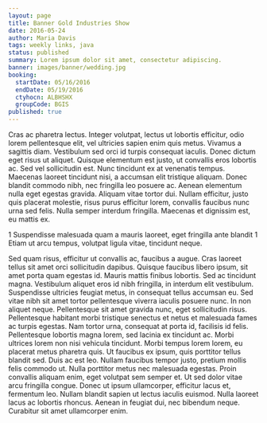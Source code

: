 ```yaml
---
layout: page
title: Banner Gold Industries Show
date: 2016-05-24
author: Maria Davis
tags: weekly links, java
status: published
summary: Lorem ipsum dolor sit amet, consectetur adipiscing.
banner: images/banner/wedding.jpg
booking:
  startDate: 05/16/2016
  endDate: 05/19/2016
  ctyhocn: ALBHSHX
  groupCode: BGIS
published: true
---
```

Cras ac pharetra lectus. Integer volutpat, lectus ut lobortis efficitur, odio lorem pellentesque elit, vel ultricies sapien enim quis metus. Vivamus a sagittis diam. Vestibulum sed orci id turpis consequat iaculis. Donec dictum eget risus ut aliquet. Quisque elementum est justo, ut convallis eros lobortis ac. Sed vel sollicitudin est. Nunc tincidunt ex at venenatis tempus. Maecenas laoreet tincidunt nisi, a accumsan elit tristique aliquam. Donec blandit commodo nibh, nec fringilla leo posuere ac. Aenean elementum nulla eget egestas gravida. Aliquam vitae tortor dui. Nullam efficitur, justo quis placerat molestie, risus purus efficitur lorem, convallis faucibus nunc urna sed felis. Nulla semper interdum fringilla. Maecenas et dignissim est, eu mattis ex.

1 Suspendisse malesuada quam a mauris laoreet, eget fringilla ante blandit
1 Etiam ut arcu tempus, volutpat ligula vitae, tincidunt neque.

Sed quam risus, efficitur ut convallis ac, faucibus a augue. Cras laoreet tellus sit amet orci sollicitudin dapibus. Quisque faucibus libero ipsum, sit amet porta quam egestas id. Mauris mattis finibus lobortis. Sed ac tincidunt magna. Vestibulum aliquet eros id nibh fringilla, in interdum elit vestibulum. Suspendisse ultricies feugiat metus, in consequat tellus accumsan eu. Sed vitae nibh sit amet tortor pellentesque viverra iaculis posuere nunc. In non aliquet neque. Pellentesque sit amet gravida nunc, eget sollicitudin risus. Pellentesque habitant morbi tristique senectus et netus et malesuada fames ac turpis egestas. Nam tortor urna, consequat at porta id, facilisis id felis. Pellentesque lobortis magna lorem, sed lacinia ex tincidunt ac.
Morbi ultrices lorem non nisi vehicula tincidunt. Morbi tempus lorem lorem, eu placerat metus pharetra quis. Ut faucibus ex ipsum, quis porttitor tellus blandit sed. Duis ac est leo. Nullam faucibus tempor justo, pretium mollis felis commodo ut. Nulla porttitor metus nec malesuada egestas. Proin convallis aliquam enim, eget volutpat sem semper et. Ut sed dolor vitae arcu fringilla congue. Donec ut ipsum ullamcorper, efficitur lacus et, fermentum leo. Nullam blandit sapien ut lectus iaculis euismod. Nulla laoreet lacus ac lobortis rhoncus. Aenean in feugiat dui, nec bibendum neque. Curabitur sit amet ullamcorper enim.
